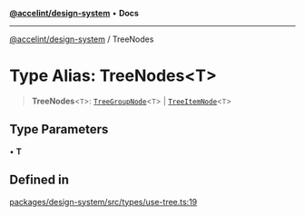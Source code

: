 [**@accelint/design-system**](../README.md) • **Docs**

***

[@accelint/design-system](../README.md) / TreeNodes

# Type Alias: TreeNodes\<T\>

> **TreeNodes**\<`T`\>: [`TreeGroupNode`](TreeGroupNode.md)\<`T`\> \| [`TreeItemNode`](TreeItemNode.md)\<`T`\>

## Type Parameters

• **T**

## Defined in

[packages/design-system/src/types/use-tree.ts:19](https://github.com/gohypergiant/standard-toolkit/blob/258694cea8ed8bbd956b3cf5da47c2c9debcf127/packages/design-system/src/types/use-tree.ts#L19)

